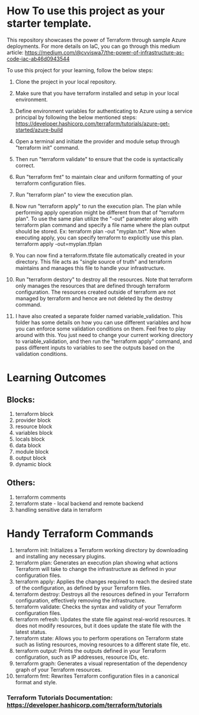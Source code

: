 # How To use this project as your starter template.
This repository showcases the power of Terraform through sample Azure deployments.
For more details on IaC, you can go through this medium article: https://medium.com/@cvviswa7/the-power-of-infrastructure-as-code-iac-ab46d0943544

To use this project for your learning, follow the below steps:
1. Clone the project in your local repository.
2. Make sure that you have terraform installed and setup in your local environment.
3. Define environment variables for authenticating to Azure using a service principal by following the below mentioned steps:
   https://developer.hashicorp.com/terraform/tutorials/azure-get-started/azure-build
  
4. Open a terminal and initiate the provider and module setup through "terraform init" command.
5. Then run "terraform validate" to ensure that the code is syntactically correct.
6. Run "terraform fmt" to maintain clear and uniform formatting of your terraform configuration files.
7. Run "terraform plan" to view the execution plan.
8. Now run "terraform apply" to run the execution plan. The plan while performing apply operation might be different from that of "terraform plan". To use the same plan utilize the "-out" parameter along with terraform plan command and specify a file name where the plan output should be stored. Ex: terraform plan -out "myplan.txt". Now when executing apply, you can specify terraform to explicitly use this plan.
terraform apply -out=myplan.tfplan

9. You can now find a terraform.tfstate file automatically created in your directory. This file acts as "single source of truth" and terraform maintains and manages this file to handle your infrastructure.
10. Run "terraform destory" to destroy all the resources. Note that terraform only manages the resources that are defined through terraform configuration. The resources created outside of terraform are not managed by terraform and hence are not deleted by the destroy command.

11. I have also created a separate folder named variable_validation. This folder has some details on how you can use different variables and how you can enforce some validation conditions on them. Feel free to play around with this. You just need to change your current working directory to variable_validation, and then run the "terraform apply" command, and pass different inputs to variables to see the outputs based on the validation conditions.

# Learning Outcomes
## Blocks: 
1. terraform block
2. provider block
3. resource block
4. variables block
5. locals block
6. data block
7. module block
8. output block
9. dynamic block

## Others:
1. terraform comments
2. terraform state - local backend and remote backend
3. handling sensitive data in terraform

# Handy Terraform Commands
1. terraform init: Initializes a Terraform working directory by downloading and installing any necessary plugins.
2. terraform plan: Generates an execution plan showing what actions Terraform will take to change the infrastructure as defined in your configuration files.
3. terraform apply: Applies the changes required to reach the desired state of the configuration, as defined by your Terraform files.
4. terraform destroy: Destroys all the resources defined in your Terraform configuration, effectively removing the infrastructure.
5. terraform validate: Checks the syntax and validity of your Terraform configuration files.
6. terraform refresh: Updates the state file against real-world resources. It does not modify resources, but it does update the state file with the latest status.
7. terraform state: Allows you to perform operations on Terraform state such as listing resources, moving resources to a different state file, etc.
8. terraform output: Prints the outputs defined in your Terraform configuration, such as IP addresses, resource IDs, etc.
9. terraform graph: Generates a visual representation of the dependency graph of your Terraform resources.
10. terraform fmt: Rewrites Terraform configuration files in a canonical format and style.

### Terraform Tutorials Documentation: https://developer.hashicorp.com/terraform/tutorials
